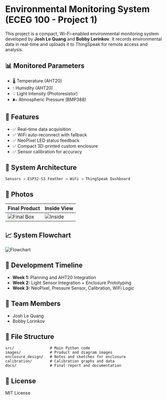 # Environmental Monitoring System (ECEG 100 - Project 1)

This project is a compact, Wi-Fi-enabled environmental monitoring system developed by **Josh Le Quang** and **Bobby Lorinkov**. It records environmental data in real-time and uploads it to ThingSpeak for remote access and analysis.

## 📊 Monitored Parameters
- 🌡️ Temperature (AHT20)
- 💧 Humidity (AHT20)
- 💡 Light Intensity (Photoresistor)
- 🌬️ Atmospheric Pressure (BMP388)

## 🔧 Features
- ✅ Real-time data acquisition
- ✅ WiFi auto-reconnect with fallback
- ✅ NeoPixel LED status feedback
- ✅ Compact 3D-printed custom enclosure
- ✅ Sensor calibration for accuracy

## 🔁 System Architecture
```
Sensors → ESP32-S3 Feather → WiFi → ThingSpeak Dashboard
```

## 📸 Photos
| Final Product | Inside View |
|---------------|-------------|
| ![Final Box](images/final_product.jpg) | ![Inside](images/inside_enclosure.jpg) |

## 📈 System Flowchart
![Flowchart](images/flowchart.png)

## 📅 Development Timeline
- **Week 1:** Planning and AHT20 Integration
- **Week 2:** Light Sensor Integration + Enclosure Prototyping
- **Week 3:** NeoPixel, Pressure Sensor, Calibration, WiFi Logic

## 👥 Team Members
- Josh Le Quang
- Bobby Lorinkov

## 📁 File Structure
```
src/                # Main Python code
images/             # Product and diagram images
enclosure_design/   # Notes and sketches for enclosure
calibration/        # Calibration graphs and data
docs/               # Final report and documentation
```

## 📜 License
MIT License
